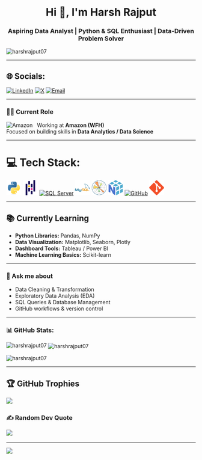 <h1 align="center">Hi 👋, I'm Harsh Rajput</h1>
<h3 align="center">Aspiring Data Analyst | Python & SQL Enthusiast | Data-Driven Problem Solver</h3>

<p align="left"> <img src="https://komarev.com/ghpvc/?username=harshrajput07&label=Profile%20views&color=0e75b6&style=flat" alt="harshrajput07" /> </p>

---

## 🌐 Socials:
[![LinkedIn](https://img.shields.io/badge/LinkedIn-%230077B5.svg?logo=linkedin&logoColor=white)](https://linkedin.com/in/harshcode) [![X](https://img.shields.io/badge/X-black.svg?logo=X&logoColor=white)](https://x.com/harshcode_) [![Email](https://img.shields.io/badge/Email-D14836?logo=gmail&logoColor=white)](mailto:0harsh2003@gmail.com)

---

### 👨‍💻 Current Role
<p align="left">
  <a>
    <img src="[https://upload.wikimedia.org/wikipedia/commons/3/32/Amazon_logo_white.svg](https://www.cleanpng.com/png-amazon-logo-amazon-logo-black-circle-white-eagle-s-7964459/)](https://www.cleanpng.com/png-amazon-logo-amazon-logo-black-circle-white-eagle-s-7964459/)" alt="Amazon" width="50" height="50"/>
  </a>
  &nbsp;&nbsp;Working at <b>Amazon (WFH)</b><br>
  Focused on building skills in <b>Data Analytics / Data Science</b>
</p>

---

# 💻 Tech Stack:
<p align="left">
  <a href="https://www.python.org" target="_blank"><img src="https://raw.githubusercontent.com/devicons/devicon/master/icons/python/python-original.svg" alt="Python" width="40" height="40"/></a>
    <a href="https://pandas.pydata.org/" target="_blank"><img src="https://raw.githubusercontent.com/devicons/devicon/2ae2a900d2f041da66e950e4d48052658d850630/icons/pandas/pandas-original.svg" alt="Pandas" width="40" height="40"/></a>
  <a href="https://www.microsoft.com/en-us/sql-server" target="_blank"><img src="https://www.svgrepo.com/show/303229/microsoft-sql-server-logo.svg" alt="SQL Server" width="40" height="40"/></a>
  <a href="https://www.mysql.com/" target="_blank"><img src="https://raw.githubusercontent.com/devicons/devicon/master/icons/mysql/mysql-original-wordmark.svg" alt="MySQL" width="40" height="40"/></a>
  <a href="https://matplotlib.org/" target="_blank"><img src="https://raw.githubusercontent.com/devicons/devicon/master/icons/matplotlib/matplotlib-original.svg" alt="Matplotlib" width="40" height="40"/></a>
  <a href="https://numpy.org/" target="_blank"><img src="https://raw.githubusercontent.com/devicons/devicon/master/icons/numpy/numpy-original.svg" alt="NumPy" width="40" height="40"/></a>
  <a href="https://github.com/" target="_blank"><img src="https://github.com/fluidicon.png" alt="GitHub" width="40" height="40"/></a>
  <a href="https://git-scm.com/" target="_blank"><img src="https://raw.githubusercontent.com/devicons/devicon/master/icons/git/git-original.svg" alt="Git" width="40" height="40"/></a>
</p>

---

## 📚 Currently Learning 
- **Python Libraries:** Pandas, NumPy  
- **Data Visualization:** Matplotlib, Seaborn, Plotly  
- **Dashboard Tools:** Tableau / Power BI  
- **Machine Learning Basics:** Scikit-learn  

---

### 💬 Ask me about
- Data Cleaning & Transformation  
- Exploratory Data Analysis (EDA)  
- SQL Queries & Database Management  
- GitHub workflows & version control  

---

### 📊 GitHub Stats:
<p><img align="left" src="https://github-readme-stats.vercel.app/api/top-langs?username=harshrajput07&theme=radical&hide_border=false&include_all_commits=true&count_private=true&layout=compact" alt="harshrajput07" /></p>
<p>&nbsp;<img align="center" src="https://github-readme-stats.vercel.app/api?username=harshrajput07&show_icons=true&theme=radical&hide_border=false&include_all_commits=true&count_private=true" alt="harshrajput07" /></p>
<p><img align="center" src="https://nirzak-streak-stats.vercel.app/?user=harshrajput07&theme=radical&hide_border=false" alt="harshrajput07" /></p>

---

## 🏆 GitHub Trophies
![](https://github-profile-trophy.vercel.app/?username=harshrajput07&theme=radical&no-frame=false&no-bg=true&margin-w=4)

### ✍️ Random Dev Quote
![](https://quotes-github-readme.vercel.app/api?type=horizontal&theme=radical)

---

[![](https://visitcount.itsvg.in/api?id=harshrajput07&icon=7&color=0)](https://visitcount.itsvg.in)
